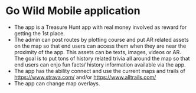 # Go Wild Mobile application

- The app is a Treasure Hunt app with real money involved as reward for getting the 1st place.
- The admin can post routes by plotting course and put AR related assets on the map so that end users can access them when they are near the proximity of the app. This assets can be texts, images, videos or AR. The goal is to put tons of history related trivia all around the map so that end users can enjo
fun facts/ history information available via the app.
- The app has the ability connect and use the current maps and trails of https://www.strava.com/ and/or https://www.alltrails.com/
- The app can change map overlays.



